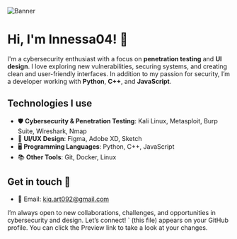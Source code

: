 ![Banner](banner-me)

# Hi, I'm Innessa04! 👋

I'm a cybersecurity enthusiast with a focus on **penetration testing** and **UI design**. I love exploring new vulnerabilities, securing systems, and creating clean and user-friendly interfaces. In addition to my passion for security, I’m a developer working with **Python**, **C++**, and **JavaScript**.

## Technologies I use
- 🛡️ **Cybersecurity & Penetration Testing**: Kali Linux, Metasploit, Burp Suite, Wireshark, Nmap
- 🎨 **UI/UX Design**: Figma, Adobe XD, Sketch
- 🖥️ **Programming Languages**: Python, C++, JavaScript
- 📚 **Other Tools**: Git, Docker, Linux

## Get in touch 📧
- 📧 Email: kiq.art092@gmail.com

I’m always open to new collaborations, challenges, and opportunities in cybersecurity and design. Let’s connect!
` (this file) appears on your GitHub profile.
You can click the Preview link to take a look at your changes.

